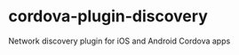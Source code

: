cordova-plugin-discovery
========================

Network discovery plugin for iOS and Android Cordova apps
